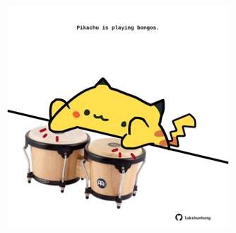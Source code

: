 <!-- built at 11/10/2024, 23:00:38 UTC -->
<p align="center">
  <img width="500" height="500" src="./ReadmeImage.svg">
</p>
